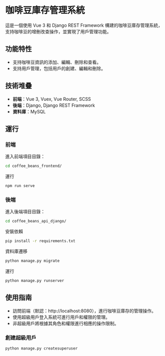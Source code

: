 # 咖啡豆庫存管理系統

這是一個使用 Vue 3 和 Django REST Framework 構建的咖啡豆庫存管理系統，支持咖啡豆的增刪改查操作，並實現了用戶管理功能。

## 功能特性

- 支持咖啡豆資訊的添加、編輯、刪除和查看。
- 支持用戶管理，包括用戶的創建、編輯和刪除。

## 技術堆疊

- **前端**：Vue 3, Vuex, Vue Router, SCSS
- **後端**：Django, Django REST Framework
- **資料庫**：MySQL


## 運行

### 前端

進入前端項目目錄：

```bash
cd coffee_beans_frontend/
```
運行
```bash
npm run serve
```

### 後端

進入後端項目目錄：

```bash
cd coffee_beans_api_django/
```
安裝依賴
```bash
pip install -r requirements.txt
```
資料庫遷移
```bash
python manage.py migrate
```
運行
```bash
python manage.py runserver
```

## 使用指南
- 訪問前端（默認：http://localhost:8080），進行咖啡豆庫存的管理操作。
- 使用超級用戶登入系統可進行用戶和權限的管理。
- 非超級用戶將根據其角色和權限進行相應的操作限制。

### 創建超級用戶
```bash
python manage.py createsuperuser
```
